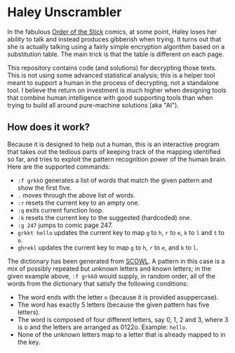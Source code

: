 # Haley Unscrambler

In the fabulous [Order of the Stick](http://www.giantitp.com/comics/oots.html)
comics, at some point, Haley loses her ability to talk and instead produces
gibberish when trying. It turns out that she is actually talking using a fairly
simple encryption algorithm based on a substitution table. The main trick is
that the table is different on each page.

This repository contains code (and solutions) for decrypting those texts. This
is not using some advanced statistical analysis; this is a helper tool meant to
support a human in the process of decrypting, not a standalone tool. I believe
the return on investment is much higher when designing tools that combine human
intelligence with good supporting tools than when trying to build all around
pure-machine solutions (aka "AI").

## How does it work?

Because it is designed to help out a human, this is an interactive program that
takes out the tedious parts of keeping track of the mapping identified so far,
and tries to exploit the pattern recognition power of the human brain. Here are
the supported commands:

* `:f grkkO` generates a list of words that match the given pattern and show
  the first five.
* `.` moves through the above list of words.
* `:r` resets the current key to an ampty one.
* `:q` exits current function loop.
* `:k` resets the current key to the suggested (hardcoded) one.
* `:g 247` jumps to comic page 247.
* `grkkt hello` updates the current key to map `g` to `h`, `r` to `e`, `k` to
  `l` and `t` to `o`.
* `ghrekl` updates the current key to map `g` to `h`, `r` to `e`, and `k` to
  `l`.

The dictionary has been generated from [SCOWL](http://app.aspell.net/create). A
pattern in this case is a mix of possibly repeated but unknown letters and
known letters; in the given example above, `:f grkkO` would supply, in random
order, all of the words from the dictionary that satisfy the following
conditions:

* The word ends with the letter `o` (because it is provided asuppercase).
* The word has exactly 5 letters (because the given pattern has five letters).
* The word is composed of four different letters, say 0, 1, 2 and 3, where 3 is
  o and the letters are arranged as 0122o. Example: `hello`.
* None of the unknown letters map to a letter that is already mapped to in the
  key.
